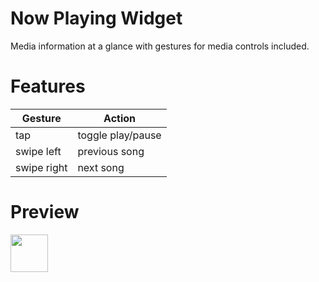 # Now Playing Widget
Media information at a glance with gestures for media controls included.

# Features
| Gesture     | Action            |
| ----------- | ----------------- |
| tap         | toggle play/pause |
| swipe left  | previous song     |
| swipe right | next song         |

# Preview
<img src="https://pock.dev/assets/img/preview/widgets/pock_now_playing_widget.png" height="60">
